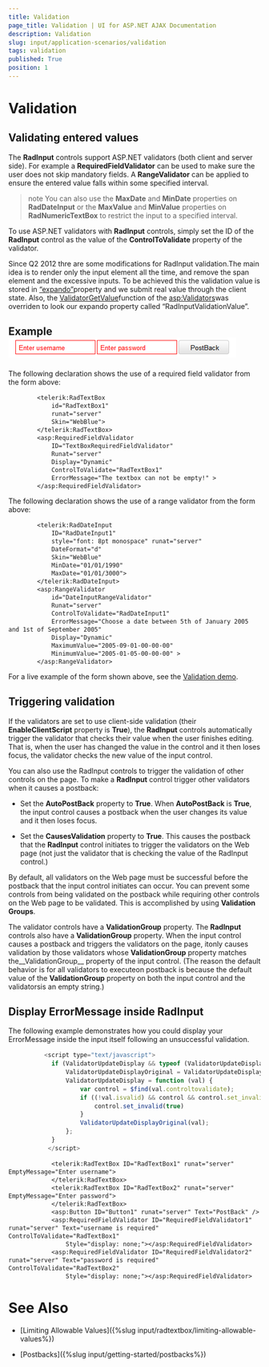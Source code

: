 ```yaml
---
title: Validation
page_title: Validation | UI for ASP.NET AJAX Documentation
description: Validation
slug: input/application-scenarios/validation
tags: validation
published: True
position: 1
---
```


# Validation



## Validating entered values

The __RadInput__ controls support ASP.NET validators (both client and server side). For example a __RequiredFieldValidator__ can be used to make sure the user does not skip mandatory fields. A __RangeValidator__ can be applied to ensure the entered value falls within some specified interval.

>note You can also use the __MaxDate__ and __MinDate__ properties on __RadDateInput__ or the __MaxValue__ and __MinValue__ properties on __RadNumericTextBox__ to restrict the input to a specified interval.
>


To use ASP.NET validators with __RadInput__ controls, simply set the ID of the __RadInput__ control as the value of the __ControlToValidate__ property of the validator.

Since Q2 2012 thre are some modifications for RadInput validation.The main idea is to render only the input element all the time, and remove the span element and the excessive inputs. To be achieved this the validation value is stored in [“expando”](http://msdn.microsoft.com/en-us/library/89t1khd2%28v=vs.94%29.aspx)property and we submit real value through the client state. Also, the [ValidatorGetValue](http://msdn.microsoft.com/en-us/library/aa338815%28v=vs.71%29.aspx)function of the [asp:Validators](http://msdn.microsoft.com/en-us/library/debza5t0.aspx)was overriden to look our expando property called “RadInputValidationValue”.

## Example![Validators](images/Validators.png)

The following declaration shows the use of a required field validator from the form above:

````ASPNET
	    <telerik:RadTextBox
	        id="RadTextBox1"
	        runat="server"
	        Skin="WebBlue">
	    </telerik:RadTextBox>
	    <asp:RequiredFieldValidator
	        ID="TextBoxRequiredFieldValidator"
	        Runat="server"
	        Display="Dynamic"
	        ControlToValidate="RadTextBox1"
	        ErrorMessage="The textbox can not be empty!" >
	    </asp:RequiredFieldValidator>
````



The following declaration shows the use of a range validator from the form above:

````ASPNET
	    <telerik:RadDateInput
	        ID="RadDateInput1"
	        style="font: 8pt monospace" runat="server"
	        DateFormat="d"
	        Skin="WebBlue"
	        MinDate="01/01/1990"
	        MaxDate="01/01/3000">
	    </telerik:RadDateInput>
	    <asp:RangeValidator
	        id="DateInputRangeValidator"
	        Runat="server"
	        ControlToValidate="RadDateInput1"
	        ErrorMessage="Choose a date between 5th of January 2005 and 1st of September 2005"
	        Display="Dynamic"
	        MaximumValue="2005-09-01-00-00-00"
	        MinimumValue="2005-01-05-00-00-00" >
	    </asp:RangeValidator>
````



For a live example of the form shown above, see the [Validation demo](http://demos.telerik.com/aspnet-ajax/input/examples/common/validation/defaultcs.aspx).

## Triggering validation

If the validators are set to use client-side validation (their __EnableClientScript__ property is __True__), the __RadInput__ controls automatically trigger the validator that checks their value when the user finishes editing. That is, when the user has changed the value in the control and it then loses focus, the validator checks the new value of the input control.

You can also use the RadInput controls to trigger the validation of other controls on the page. To make a __RadInput__ control trigger other validators when it causes a postback:

* Set the __AutoPostBack__ property to __True__. When __AutoPostBack__ is __True__, the input control causes a postback when the user changes its value and it then loses focus.

* Set the __CausesValidation__ property to __True__. This causes the postback that the __RadInput__ control initiates to trigger the validators on the Web page (not just the validator that is checking the value of the RadInput control.)

By default, all validators on the Web page must be successful before the postback that the input control initiates can occur. You can prevent some controls from being validated on the postback while requiring other controls on the Web page to be validated. This is accomplished by using __Validation Groups__.

The validator controls have a __ValidationGroup__ property. The __RadInput__ controls also have a __ValidationGroup__ property. When the input control causes a postback and triggers the validators on the page, itonly causes validation by those validators whose __ValidationGroup__ property matches the__ValidationGroup__ property of the input control. (The reason the default behavior is for all validators to executeon postback is because the default value of the __ValidationGroup__ property on both the input control and the validatorsis an empty string.)

## Display ErrorMessage inside RadInput

The following example demonstrates how you could display your ErrorMessage inside the input itself following an unsuccessful validation.

````JavaScript
	      <script type="text/javascript">
	      	if (ValidatorUpdateDisplay && typeof (ValidatorUpdateDisplayOriginal) === "undefined") {
	      		ValidatorUpdateDisplayOriginal = ValidatorUpdateDisplay;
	      		ValidatorUpdateDisplay = function (val) {
	      			var control = $find(val.controltovalidate);
	      			if ((!val.isvalid) && control && control.set_invalid) {
	      				control.set_invalid(true)
	      			}
	      			ValidatorUpdateDisplayOriginal(val);
	      		};
	      	}
	       </script>
````



````ASPNET
	        <telerik:RadTextBox ID="RadTextBox1" runat="server" EmptyMessage="Enter username">
	        </telerik:RadTextBox>
	        <telerik:RadTextBox ID="RadTextBox2" runat="server" EmptyMessage="Enter password">
	        </telerik:RadTextBox>
	        <asp:Button ID="Button1" runat="server" Text="PostBack" />
	        <asp:RequiredFieldValidator ID="RequiredFieldValidator1" runat="server" Text="username is required" ControlToValidate="RadTextBox1"
	            Style="display: none;"></asp:RequiredFieldValidator>
	        <asp:RequiredFieldValidator ID="RequiredFieldValidator2" runat="server" Text="password is required" ControlToValidate="RadTextBox2"
	            Style="display: none;"></asp:RequiredFieldValidator>
````



# See Also

 * [Limiting Allowable Values]({%slug input/radtextbox/limiting-allowable-values%})

 * [Postbacks]({%slug input/getting-started/postbacks%})
